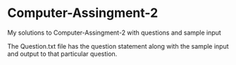 # Computer-Assingment-2
My solutions to Computer-Assingment-2 with questions and sample input 

The Question.txt file has the question statement along with the sample input and output to that particular question.

